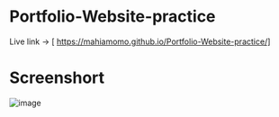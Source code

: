 # Portfolio-Website-practice
Live link -> [ https://mahiamomo.github.io/Portfolio-Website-practice/]

# Screenshort
![image](https://github.com/user-attachments/assets/5de7d546-71c7-42d0-9d00-e0ca34c6271f)



